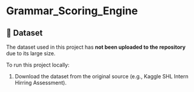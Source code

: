 # Grammar_Scoring_Engine
## 📁 Dataset

The dataset used in this project has **not been uploaded to the repository** due to its large size.

To run this project locally:
1. Download the dataset from the original source (e.g., Kaggle SHL Intern Hirring Assessment).

